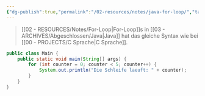 ```yaml
---
{"dg-publish":true,"permalink":"/02-resources/notes/java-for-loop/","tags":["code/java"],"noteIcon":"","updated":"2024-10-24T11:24:39.000+02:00"}
---
```


>[[02 - RESOURCES/Notes/For-Loop\|For-Loop]]s in [[03 - ARCHIVES/Abgeschlossen/Java\|Java]] hat das gleiche Syntax wie bei [[00 - PROJECTS/C Sprache\|C Sprache]].

```java
public class Main {
    public static void main(String[] args) {
        for (int counter = 0; counter < 5; counter++) {
            System.out.println("Die Schleife laeuft: " + counter);
        }
    }
}
```